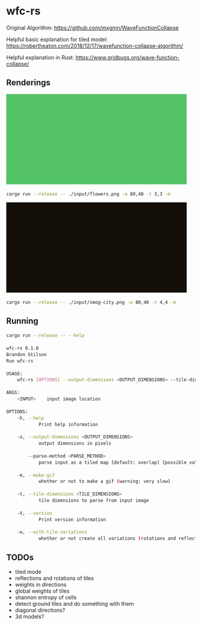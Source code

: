 # wfc-rs

Original Algorithm: <https://github.com/mxgmn/WaveFunctionCollapse>

Helpful basic explanation for tiled model: <https://robertheaton.com/2018/12/17/wavefunction-collapse-algorithm/>

Helpful explanation in Rust: <https://www.gridbugs.org/wave-function-collapse/>

## Renderings

![animated flowers](./flowers.gif)

```bash
cargo run --release -- ./input/flowers.png -o 80,40 -t 3,3 -m
```

![animated city](./city.gif)

```bash
cargo run --release -- ./input/smog-city.png -o 80,40 -t 4,4 -m
```

## Running

```bash
cargo run --release -- --help

wfc-rs 0.1.0
Brandon Stilson
Run wfc-rs

USAGE:
    wfc-rs [OPTIONS] --output-dimensions <OUTPUT_DIMENSIONS> --tile-dimensions <TILE_DIMENSIONS> <INPUT>

ARGS:
    <INPUT>    input image location

OPTIONS:
    -h, --help
            Print help information

    -o, --output-dimensions <OUTPUT_DIMENSIONS>
            output dimensions in pixels

        --parse-method <PARSE_METHOD>
            parse input as a tiled map [default: overlap] [possible values: overlap, tiled]

    -m, --make-gif
            whether or not to make a gif (warning: very slow)

    -t, --tile-dimensions <TILE_DIMENSIONS>
            tile dimensions to parse from input image

    -V, --version
            Print version information

    -w, --with-tile-variations
            whether or not create all variations (rotations and reflections) of tiles
```

## TODOs

- tiled mode
- reflections and rotations of tiles
- weights in directions
- global weights of tiles
- shannon entropy of cells
- detect ground tiles and do something with them
- diagonal directions?
- 3d models?
